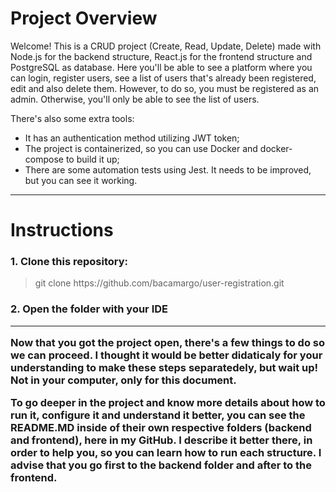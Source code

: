<h1>Project Overview</h1>
Welcome! This is a CRUD project (Create, Read, Update, Delete) made with Node.js for the backend structure, React.js for the frontend structure and PostgreSQL as database. Here you'll be able to see a platform where you can login, register users, see a list of users that's already been registered, edit and also delete them. However, to do so, you must be registered as an admin. Otherwise, you'll only be able to see the list of users.

There's also some extra tools:

  - It has an authentication method utilizing JWT token;
  - The project is containerized, so you can use Docker and docker-compose to build it up;
  - There are some automation tests using Jest. It needs to be improved, but you can see it working.

<hr>

<h1>Instructions</h1>
<h3>1. Clone this repository: </h3>
    <blockquote>git clone https://github.com/bacamargo/user-registration.git</blockquote>
    
<h3>2. Open the folder with your IDE
  
<hr>
  
Now that you got the project open, there's a few things to do so we can proceed. I thought it would be better didaticaly for your understanding to make these steps separatedely, but wait up! Not in your computer, only for this document.

To go deeper in the project and know more details about how to run it, configure it and understand it better, you can see the README.MD inside of their own respective folders (backend and frontend), here in my GitHub. I describe it better there, in order to help you, so you can learn how to run each structure. I advise that you go first to the backend folder and after to the frontend.
